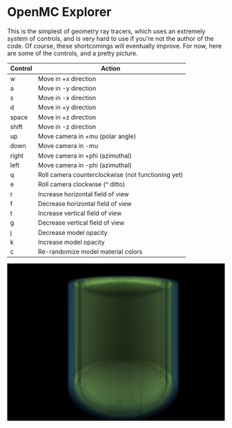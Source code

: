 # OpenMC Explorer

This is the simplest of geometry ray tracers, which uses an extremely system of controls, and
is very hard to use if you're not the author of the code. Of course, these shortcomings will
eventually improve. For now, here are some of the controls, and a pretty picture.

Control | Action
--------|------------------------------------------------------
  w     | Move in +x direction
  a     | Move in -y direction
  s     | Move in -x direction
  d     | Move in +y direction
  space | Move in +z direction
  shift | Move in -z direction
  up    | Move camera in +mu (polar angle)
  down  | Move camera in -mu
  right | Move camera in +phi (azimuthal)
  left  | Move camera in -phi (azimuthal)
  q     | Roll camera counterclockwise (not functioning yet)
  e     | Roll camera clockwise (^ ditto)
  r     | Increase horizontal field of view
  f     | Decrease horizontal field of view
  t     | Increase vertical field of view
  g     | Decrease vertical field of view
  j     | Decrease model opacity
  k     | Increase model opacity
  c     | Re-randomize model material colors

![BEAVRS rendering](images/beavrs.png)
